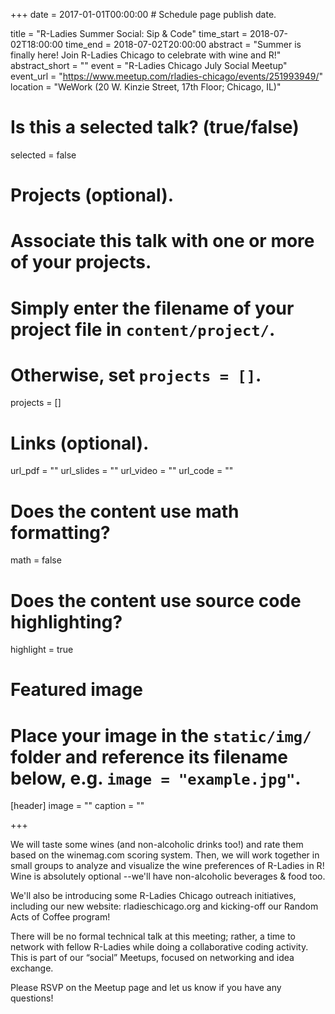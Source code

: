 +++
date = 2017-01-01T00:00:00  # Schedule page publish date.

title = "R-Ladies Summer Social: Sip & Code"
time_start = 2018-07-02T18:00:00
time_end = 2018-07-02T20:00:00
abstract = "Summer is finally here! Join R-Ladies Chicago to celebrate with wine and R!"
abstract_short = ""
event = "R-Ladies Chicago July Social Meetup"
event_url = "https://www.meetup.com/rladies-chicago/events/251993949/"
location = "WeWork (20 W. Kinzie Street, 17th Floor; Chicago, IL)"

# Is this a selected talk? (true/false)
selected = false

# Projects (optional).
#   Associate this talk with one or more of your projects.
#   Simply enter the filename of your project file in `content/project/`.
#   Otherwise, set `projects = []`.
projects = []

# Links (optional).
url_pdf = ""
url_slides = ""
url_video = ""
url_code = ""

# Does the content use math formatting?
math = false

# Does the content use source code highlighting?
highlight = true

# Featured image
# Place your image in the `static/img/` folder and reference its filename below, e.g. `image = "example.jpg"`.
[header]
image = ""
caption = ""

+++

We will taste some wines (and non-alcoholic drinks too!) and rate them based on the winemag.com scoring system. Then, we will work together in small groups to analyze and visualize the wine preferences of R-Ladies in R! Wine is absolutely optional --we'll have non-alcoholic beverages & food too.  
  
We'll also be introducing some R-Ladies Chicago outreach initiatives, including our new website: rladieschicago.org and kicking-off our Random Acts of Coffee program!  
  
There will be no formal technical talk at this meeting; rather, a time to network with fellow R-Ladies while doing a collaborative coding activity. This is part of our “social” Meetups, focused on networking and idea exchange.  
  
Please RSVP on the Meetup page and let us know if you have any questions!  
